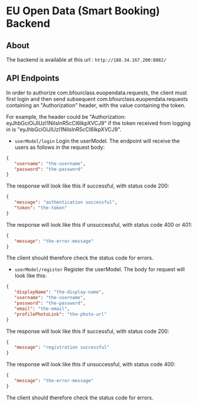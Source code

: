 # EU Open Data (Smart Booking) Backend

## About
The backend is available at this url : `http://188.34.167.200:8082/`

## API Endpoints
In order to authorize com.bfourclass.euopendata.requests, the client must first login and then send subsequent com.bfourclass.euopendata.requests containing an "Authorization" header, with the value containing the token.  
  
For example, the header could be "Authorization: eyJhbGciOiJIUzI1NiIsInR5cCI6IkpXVCJ9" if the token received from logging in is "eyJhbGciOiJIUzI1NiIsInR5cCI6IkpXVCJ9".

* `userModel/login`
Login the userModel. The endpoint will receive the users as follows in the request body:
```json
{
   "username": "the-username",
   "password": "the-password"
}
```

The response will look like this if successful, with status code 200:
```json
{
   "message": "authentication successful",
   "token": "the-token"
}
```

The response will look like this if unsuccessful, with status code 400 or 401:
```json
{
   "message": "the-error-message"
}
```
The client should therefore check the status code for errors.

* `userModel/register`
Register the userModel. The body for request will look like this:
```json
{
   "displayName": "the-display-name",
   "username": "the-username",
   "password": "the-password",
   "email": "the-email",
   "profilePhotoLink": "the-photo-url"
}
```

The response will look like this if successful, with status code 200:
```json
{
   "message": "registration successful"
}
```

The response will look like this if unsuccessful, with status code 400:
```json
{
   "message": "the-error-message"
}
```
The client should therefore check the status code for errors.
